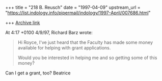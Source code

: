 +++
title = "218 B. Reusch"
date = "1997-04-09"
upstream_url = "https://list.indology.info/pipermail/indology/1997-April/007686.html"

+++
[Archive link](https://list.indology.info/pipermail/indology/1997-April/007686.html)

At 4:17 +0100 4/9/97, Richard Barz wrote:
>Hi Royce,
>I've just heard that the Faculty has made some money available for helping
>with grant applications.
>
>Would you be interested in helping me and so getting some of this money?
>
>
Can I get a grant, too?
Beatrice







